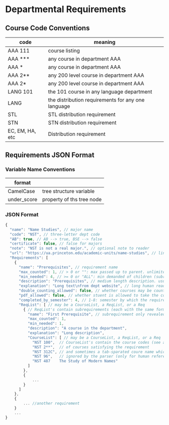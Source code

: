 # Departmental Requirements


## Course Code Conventions
| code               | meaning                                               |
| ------------------ | ----------------------------------------------------- |
| AAA 111            | course listing                                        |
| AAA ***            | any course in department AAA                          |
| AAA *              | any course in department AAA                          |
| AAA 2**            | any 200 level course in department AAA                |
| AAA 2*             | any 200 level course in department AAA                |
| LANG 101           | the 101 course in any language department             |
| LANG               | the distribution requirements for any one language    |
| STL                | STL distribution requirement                          |
| STN                | STN distribution requirement                          |
| EC, EM, HA, etc    | Distribution requirement                              |

## Requirements JSON Format

### Variable Name Conventions
| format            |                               |
| ----------------- | ----------------------------- |
| CamelCase         | tree structure variable       |
| under_score       | property of ths tree node     |

### JSON Format

```javascript
{
  "name": "Name Studies", // major name
  "code": "NST", // three-letter dept code
  "AB": true, // AB --> true, BSE --> false
  "certificate": false, // false for majors
  "note": "NST is not a real major.", // optional note to reader
  "url": "https://ua.princeton.edu/academic-units/name-studies", // link to requirements
  "Requirements": [
    {
      "name": "Prerequisites", // requirement name
      "max_counted": 1, // > 0 or "": max passed up to parent. unlimited if empty
      "min_needed": 4, // >= 0 or "ALL": min demanded of children (subrequirements)
      "description": "Prerequisites", // medium length description. usually redundant
      "explanation": "Long text\nfrom dept website", // long human readable description of requirement
      "double_counting_allowed": false, // whether courses may be counted for multiple of its subrequirements
      "pdf_allowed": false, // whether stuent is allowed to take the course SPDF (pass/D/fail)
      "completed_by_semester": 4, // 1-8: semester by which the requirement must be complete
      "ReqList": [ // may be a CourseList, a ReqList, or a Req
        { // ReqList's contain subrequirements (each with the same format as "Prerequisites" requirement above)
          "name": "First Prerequisite", // subrequirement only revealed to user if name is nonempty
          "max_counted": 1,
          "min_needed": 1,
          "description": "A course in the department",
          "explanation": "Long description",
          "CourseList": [ // may be a CourseList, a ReqList, or a Req
            "NST 100",  // CourseList's contain the course codes (see above)
            "NST 2**",  // of courses satisfying the requirement
            "NST 312C", // and sometimes a tab-sparated coure name which is 
            "NST 96",   // ignored by the parser (only for human reference)
            "NST 487    The Study of Modern Names"
          ]
        },
        {
            ...
        }
      ]
    },
    {
        ... //another requirement
    }
    ...
}